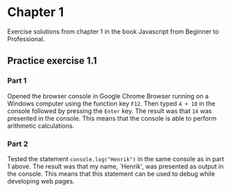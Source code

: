 # Chapter 1

Exercise solutions from chapter 1 in the book Javascript from Beginner to Professional.

## Practice exercise 1.1

### Part 1

Opened the browser console in Google Chrome Browser running on a Windows computer using the function key `F12`. Then typed `4 + 10` in the console followed by pressing the `Enter` key. The result was that `14` was presented in the console. This means that the console is able to perform arithmetic calculations.

### Part 2

Tested the statement `console.log("Henrik")` in the same console as in part 1 above. The result was that my name, `Henrik', was presented as output in the console. This means that this statement can be used to debug while developing web pages.
